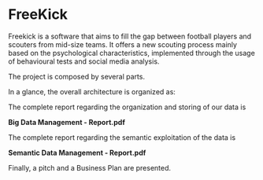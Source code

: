 # FreeKick

Freekick is a software that aims to fill the gap between football players and scouters from mid-size teams. It offers a new scouting process mainly based on the psychological characteristics, implemented through the usage of behavioural tests and social media analysis.

The project is composed by several parts. 

In a glance, the overall architecture is organized as:



The complete report regarding the organization and storing of our data is 

**Big Data Management - Report.pdf**

The complete report regarding the semantic exploitation of the data is 

**Semantic Data Management - Report.pdf**

Finally, a pitch and a Business Plan are presented.
